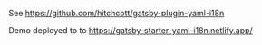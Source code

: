 See https://github.com/hitchcott/gatsby-plugin-yaml-i18n

Demo deployed to to https://gatsby-starter-yaml-i18n.netlify.app/

